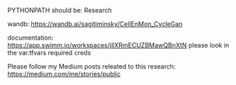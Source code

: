 PYTHONPATH should be: Research

wandb: https://wandb.ai/sagitiminsky/CellEnMon_CycleGan

documentation: https://app.swimm.io/workspaces/jllXRmECUZBMawQBnXtN
please look in the var.tfvars required creds

Please follow my Medium posts releated to this research:
https://medium.com/me/stories/public
